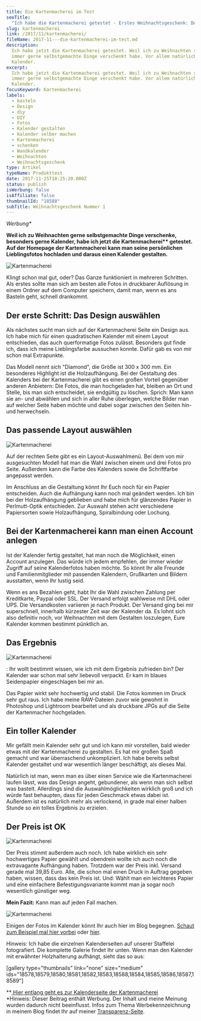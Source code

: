 ```yaml
---
title: Die Kartenmacherei im Test
seoTitle:
  "Ich habe die Kartenmacherei getestet - Erstes Weihnachtsgeschenk: Done!"
slug: kartenmacherei
link: /2017/11/kartenmacherei/
fileName: 2017-11---die-kartenmacherei-im-test.md
description:
  Ich habe jetzt die Kartenmacherei getestet. Weil ich zu Weihnachten schon
  immer gerne selbstgemachte Dinge verschenkt habe. Vor allem natürlich
  Kalender.
excerpt:
  Ich habe jetzt die Kartenmacherei getestet. Weil ich zu Weihnachten schon
  immer gerne selbstgemachte Dinge verschenkt habe. Vor allem natürlich
  Kalender.
focusKeyword: Kartenmacherei
labels:
  - basteln
  - Design
  - diy
  - DIY
  - Fotos
  - Kalender gestalten
  - Kalender selber machen
  - Kartenmacherei
  - schenken
  - Wandkalender
  - Weihnachten
  - Weihnachtsgeschenk
type: Artikel
typeName: Produkttest
date: 2017-11-25T10:25:20.000Z
status: publish
isWerbung: false
isAffiliate: false
thumbnailId: "18588"
subTitle: Weihnachtsgeschenk Nummer 1
---
```


<em>Werbung\*</em>

<strong>Weil ich zu Weihnachten gerne selbstgemachte Dinge verschenke, besonders
gerne Kalender, habe ich jetzt die Kartenmacherei\*\* getestet. Auf der Homepage
der Kartenmacherei kann man seine persönlichen Lieblingsfotos hochladen und
daraus einen Kalender gestalten.</strong>

![Kartenmacherei](http://cardamonchai.com/wp-content/uploads/2017/11/Kalender-8-von-16-300x200.jpg)

Klingt schon mal gut, oder? Das Ganze funktioniert in mehreren Schritten. Als
erstes sollte man sich am besten alle Fotos in druckbarer Auflösung in einem
Ordner auf dem Computer speichern, damit man, wenn es ans Basteln geht, schnell
drankommt.

## Der erste Schritt: Das Design auswählen

Als nächstes sucht man sich auf der Kartenmacherei Seite ein Design aus. Ich
habe mich für einen quadratischen Kalender mit einem Layout entschieden, das
auch querformatige Fotos zulässt. Besonders gut finde ich, dass ich meine
Lieblingsfarbe aussuchen konnte. Dafür gab es von mir schon mal Extrapunkte.

Das Modell nennt sich "Diamond", die Größe ist 300 x 300 mm. Ein besonderes
Highlight ist die Holzaufhängung. Bei der Gestaltung des Kalenders bei der
Kartenmacherei gibt es einen großen Vorteil gegenüber anderen Anbietern: Die
Fotos, die man hochgeladen hat, bleiben an Ort und Stelle, bis man sich
entscheidet, sie endgültig zu löschen. Sprich: Man kann sie an- und abwählen und
sich in aller Ruhe überlegen, welche Bilder man auf welcher Seite haben möchte
und dabei sogar zwischen den Seiten hin- und herwechseln.

## Das passende Layout auswählen

![Kartenmacherei](http://cardamonchai.com/wp-content/uploads/2017/11/Kalender-6-von-16-300x200.jpg)

Auf der rechten Seite gibt es ein Layout-Auswahlmenü. Bei dem von mir
ausgesuchten Modell hat man die Wahl zwischen einem und drei Fotos pro Seite.
Außerdem kann die Farbe des Kalenders sowie die Schriftfarbe angepasst werden.

Im Anschluss an die Gestaltung könnt Ihr Euch noch für ein Papier entscheiden.
Auch die Aufhängung kann noch mal geändert werden. Ich bin bei der
Holzaufhängung geblieben und habe mich für glänzendes Papier in Perlmutt-Optik
entschieden. Zur Auswahl stehen acht verschiedene Papiersorten sowie
Holzaufhängung, Spiralbindung oder Lochung.

## Bei der Kartenmacherei kann man einen Account anlegen

Ist der Kalender fertig gestaltet, hat man noch die Möglichkeit, einen Account
anzulegen. Das würde ich jedem empfehlen, der immer wieder Zugriff auf seine
Kalenderfotos haben möchte. So könnt Ihr alle Freunde und Familienmitglieder mit
passenden Kalendern, Grußkarten und Bildern ausstatten, wenn Ihr lustig seid.

Wenn es ans Bezahlen geht, habt Ihr die Wahl zwischen Zahlung per Kreditkarte,
Paypal oder SSL. Der Versand erfolgt wahlweise mit DHL oder UPS. Die
Versandkosten variieren je nach Produkt. Der Versand ging bei mir superschnell,
innerhalb kürzester Zeit war der Kalender da. Es lohnt sich also definitiv noch,
vor Weihnachten mit dem Gestalten loszulegen, Eure Kalender kommen bestimmt
pünktlich an.

## Das Ergebnis

![Kartenmacherei](http://cardamonchai.com/wp-content/uploads/2017/11/Kalender-4-von-16-300x200.jpg)

: Ihr wollt bestimmt wissen, wie ich mit dem Ergebnis zufrieden bin? Der
Kalender war schon mal sehr liebevoll verpackt. Er kam in blaues Seidenpapier
eingeschlagen bei mir an.

Das Papier wirkt sehr hochwertig und stabil. Die Fotos kommen im Druck sehr gut
raus. Ich habe meine RAW-Dateien zuvor wie gewohnt in Photoshop und Lightroom
bearbeitet und als druckbare JPGs auf die Seite der Kartenmacher hochgeladen.

## Ein toller Kalender

Mir gefällt mein Kalender sehr gut und ich kann mir vorstellen, bald wieder
etwas mit der Kartenmacherei zu gestalten. Es hat mir großen Spaß gemacht und
war überraschend unkompliziert. Ich habe bereits selbst Kalender gestaltet und
war wesentlich länger beschäftigt, als dieses Mal.

Natürlich ist man, wenn man es über einen Service wie die Kartenmacherei laufen
lässt, was das Design angeht, gebundener, als wenn man sich selbst was bastelt.
Allerdings sind die Auswahlmöglichkeiten wirklich groß und ich würde fast
behaupten, dass für jeden Geschmack etwas dabei ist. Außerdem ist es natürlich
mehr als verlockend, in grade mal einer halben Stunde so ein tolles Ergebnis zu
erzielen.

## Der Preis ist OK

![Kartenmacherei](http://cardamonchai.com/wp-content/uploads/2017/11/Kalender-14-von-16-300x200.jpg)

Der Preis stimmt außerdem auch noch. Ich habe wirklich ein sehr hochwertiges
Papier gewählt und obendrein wollte ich auch noch die extravagante Aufhängung
haben. Trotzdem war der Preis inkl. Versand gerade mal 39,85 Euro. Alle, die
schon mal einen Druck in Auftrag gegeben haben, wissen, dass das kein Preis ist.
Und: Wählt man ein leichteres Papier und eine einfachere Befestigungsvariante
kommt man ja sogar noch wesentlich günstiger weg.

<strong>Mein Fazit:</strong> Kann man auf jeden Fall machen.

![Kartenmacherei](http://cardamonchai.com/wp-content/uploads/2017/11/Kalender-16-von-16-300x300.jpg)

Einigen der Fotos im Kalender könnt Ihr auch hier im Blog begegnen.
<a href="http://cardamonchai.com/2017/11/kilkenny-bunte-insel-irland/">Schaut
zum Beispiel mal hier vorbei</a> oder
<a href="http://cardamonchai.com/2017/07/gran-canaria-der-sueden/">hier</a>.

Hinweis: Ich habe die einzelnen Kalenderseiten auf unserer Staffelei
fotografiert. Die komplette Galerie findet Ihr unten. Wenn man den Kalender mit
erwähnter Holzhalterung aufhängt, sieht das so aus:

[gallery type="thumbnails" link="none" size="medium"
ids="18578,18579,18580,18581,18582,18583,18588,18584,18585,18586,18587,18589"]

<div>**<a href="https://www.kartenmacherei.de/fotokalender.html" target="_blank" rel="noopener"> Hier entlang geht es zur Kalenderseite der Kartenmacherei</a></div>

<div>*Hinweis: Dieser Beitrag enthält Werbung. Der Inhalt und meine Meinung wurden dadurch nicht beeinflusst. Infos zum Thema Werbekennzeichnung in meinem Blog findet Ihr auf meiner <a href="https://cardamonchai.com/werbung/">Transparenz-Seite</a>.</div>

<div class="product-options text4"></div>
